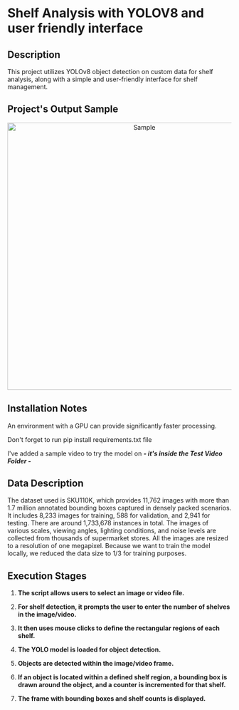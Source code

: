 # Shelf Analysis with YOLOV8 and user friendly interface

## Description
This project utilizes YOLOv8 object detection on custom data for shelf analysis, along with a simple and user-friendly interface for shelf management.


## Project's Output Sample

<p align="center">
   <img src="https://github.com/YousofHajHasan/Shelf-Analysis/assets/161046637/a305c0cf-1d27-4f5c-8d19-af6a01579473" alt="Sample" width="600"/>
</p>

## Installation Notes
An environment with a GPU can provide significantly faster processing.

Don't forget to run pip install requirements.txt file

I've added a sample video to try the model on ***- it's inside the Test Video Folder -***

## Data Description

The dataset used is SKU110K, which provides 11,762 images with more than 1.7 million annotated bounding boxes captured in densely packed scenarios. It includes 8,233 images for training, 588 for validation, and 2,941 for testing. There are around 1,733,678 instances in total. The images of various scales, viewing angles, lighting conditions, and noise levels are collected from thousands of supermarket stores. All the images are resized to a resolution of one megapixel. 
Because we want to train the model locally, we reduced the data size to 1/3 for training purposes.

## Execution Stages

1. **The script allows users to select an image or video file.**

2. **For shelf detection, it prompts the user to enter the number of shelves in the image/video.**

3. **It then uses mouse clicks to define the rectangular regions of each shelf.**

4. **The YOLO model is loaded for object detection.**

5. **Objects are detected within the image/video frame.**

6. **If an object is located within a defined shelf region, a bounding box is drawn around the object, and a counter is incremented for that shelf.**

7. **The frame with bounding boxes and shelf counts is displayed.**

